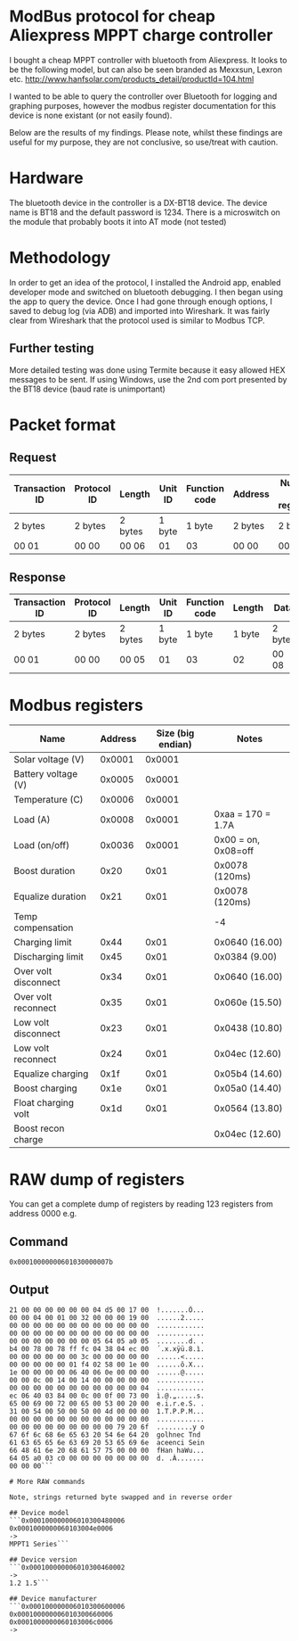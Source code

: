 # ModBus protocol for cheap Aliexpress MPPT charge controller

I bought a cheap MPPT controller with bluetooth from Aliexpress. It looks to be the following model, but can also be seen branded as Mexxsun, Lexron etc.
http://www.hanfsolar.com/products_detail/productId=104.html

I wanted to be able to query the controller over Bluetooth for logging and graphing purposes, however the modbus register documentation for this device is none existant (or not easily found).

Below are the results of my findings. Please note, whilst these findings are useful for my purpose, they are not conclusive, so use/treat with caution.

# Hardware
The bluetooth device in the controller is a DX-BT18 device. The device name is BT18 and the default password is 1234. There is a microswitch on the module that probably boots it into AT mode (not tested)

# Methodology
In order to get an idea of the protocol, I installed the Android app, enabled developer mode and switched on bluetooth debugging. I then began using the app to query the device. Once I had gone through enough options, I saved to debug log (via ADB) and imported into Wireshark. It was fairly clear from Wireshark that the protocol used is similar to Modbus TCP.

## Further testing
More detailed testing was done using Termite because it easy allowed HEX messages to be sent. If using Windows, use the 2nd com port presented by the BT18 device (baud rate is unimportant)

# Packet format

## Request
| Transaction ID | Protocol ID | Length | Unit ID | Function code | Address | Number of registers |
| --- | --- | --- | --- | --- | --- | --- |
| 2 bytes | 2 bytes | 2 bytes | 1 byte | 1 byte | 2 bytes | 2 bytes |
| 00 01 | 00 00 | 00 06 | 01 | 03 | 00 00 | 00 01 |

## Response
| Transaction ID | Protocol ID | Length | Unit ID | Function code | Length | Data |
| --- | --- | --- | --- | --- | --- | --- |
| 2 bytes | 2 bytes | 2 bytes | 1 byte | 1 byte | 1 byte | 2 bytes |
| 00 01 | 00 00 | 00 05 | 01 | 03 | 02 | 00 08 |

# Modbus registers 

| Name | Address | Size (big endian) | Notes |
| --- | --- | --- | --- |
| Solar voltage (V) | 0x0001 | 0x0001 | |
| Battery voltage (V) | 0x0005 | 0x0001 | |
| Temperature (C) | 0x0006 | 0x0001 | |
| Load (A) | 0x0008 | 0x0001 | 0xaa = 170 = 1.7A |
| Load (on/off) | 0x0036 | 0x0001 | 0x00 = on, 0x08=off |
| Boost duration | 0x20 | 0x01 |  0x0078 (120ms) |
| Equalize duration	| 0x21 | 0x01 | 0x0078 (120ms) |
| Temp compensation	| | | -4 |
| Charging limit | 0x44 | 0x01 | 0x0640 (16.00) |
| Discharging limit | 0x45 | 0x01 | 0x0384 (9.00) |
| Over volt disconnect | 0x34 | 0x01 | 0x0640 (16.00) |
| Over volt reconnect | 0x35 | 0x01 | 0x060e (15.50) | 
| Low volt disconnect | 0x23 | 0x01 | 0x0438 (10.80) |
| Low volt reconnect | 0x24 | 0x01 | 0x04ec (12.60) |
| Equalize charging | 0x1f | 0x01 | 0x05b4 (14.60) |
| Boost charging | 0x1e | 0x01 | 0x05a0 (14.40) |
| Float charging volt | 0x1d | 0x01 | 0x0564 (13.80) |
| Boost recon charge | | | 0x04ec (12.60) |


# RAW dump of registers
You can get a complete dump of registers by reading 123 registers from address 0000 e.g.

## Command
```0x00010000000601030000007b```

## Output
```00 01 00 00 00 f9 01 03 f6 00 00 01  .....ù..ö...
21 00 00 00 00 00 00 04 d5 00 17 00  !.......Õ...
00 00 04 00 01 00 32 00 00 00 19 00  ......2.....
00 00 00 00 00 00 00 00 00 00 00 00  ............
00 00 00 00 00 00 00 00 00 00 00 00  ............
00 00 00 00 00 00 00 05 64 05 a0 05  ........d. .
b4 00 78 00 78 ff fc 04 38 04 ec 00  ´.x.xÿü.8.ì.
00 00 00 00 00 00 3c 00 00 00 00 00  ......<.....
00 00 00 00 00 01 f4 02 58 00 1e 00  ......ô.X...
1e 00 00 00 00 06 40 06 0e 00 00 00  ......@.....
00 00 0c 00 14 00 14 00 00 00 00 00  ............
00 00 00 00 00 00 00 00 00 00 00 04  ............
ec 06 40 03 84 00 0c 00 0f 00 73 00  ì.@.„.....s.
65 00 69 00 72 00 65 00 53 00 20 00  e.i.r.e.S. .
31 00 54 00 50 00 50 00 4d 00 00 00  1.T.P.P.M...
00 00 00 00 00 00 00 00 00 00 00 00  ............
00 00 00 00 00 00 00 00 00 79 20 6f  .........y o
67 6f 6c 68 6e 65 63 20 54 6e 64 20  golhnec Tnd 
61 63 65 65 6e 63 69 20 53 65 69 6e  aceenci Sein
66 48 61 6e 20 68 61 57 75 00 00 00  fHan haWu...
64 05 a0 03 c0 00 00 00 00 00 00 00  d. .À.......
00 00 00```

# More RAW commands

Note, strings returned byte swapped and in reverse order 

## Device model
```0x000100000006010300480006
0x0001000000060103004e0006
->
MPPT1 Series```

## Device version
```0x000100000006010300460002
->
1.2 1.5```

## Device manufacturer
```0x000100000006010300600006
0x000100000006010300660006
0x0001000000060103006c0006
-> 
```
